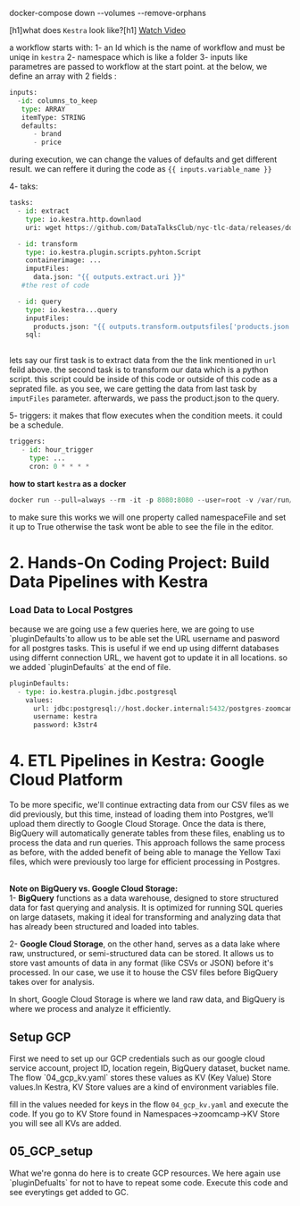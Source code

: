 docker-compose down --volumes --remove-orphans

[h1]what does `Kestra` look like?[h1]
[Watch Video](https://www.youtube.com/watch?v=Np6QmmcgLCs)
 
a workflow starts with: 
1- an Id which is the name of workflow and must be uniqe in `kestra` 
2- namespace which is like a folder
3- inputs like parametres are passed to workflow at the start point. at the below, we define an array with 2 fields :
```python
inputs:
  -id: columns_to_keep
   type: ARRAY
   itemType: STRING
   defaults:
      - brand
      - price
```
during execution, we can change the values of defaults and get different result. we can reffere it during the code as `{{ inputs.variable_name }}`

4- taks: 
```python
tasks:
  - id: extract
    type: io.kestra.http.downlaod
    uri: wget https://github.com/DataTalksClub/nyc-tlc-data/releases/download/green/green_tripdata_2019-10.csv.gz

  - id: transform
    type: io.kestra.plugin.scripts.pyhton.Script
    containerimage: ...
    imputFiles:
      data.json: "{{ outputs.extract.uri }}"
   #the rest of code

  - id: query
    type: io.kestra...query
    inputFiles:
      products.json: "{{ outputs.transform.outputsfiles['products.json'] }}"
    sql:
      
```
lets say our first task is to extract data from the the link mentioned in `url` feild above. the second task is to transform our data which is a python script. this script could be inside of this code or outside of this code as a seprated file. as you see, we care getting the data from last task by `imputFiles` parameter. afterwards, we pass the product.json to the query. 

5- triggers: it makes that flow executes when the condition meets. it could be a schedule.

```python
triggers:
   - id: hour_trigger
     type: ...
     cron: 0 * * * *
```

**how to start `kestra` as a docker**
```python
docker run --pull=always --rm -it -p 8080:8080 --user=root -v /var/run/docker.sock:/var/run/docker.sock -v /tmp:/tmp kestra/kestra:latest server local
```


to make sure this works we will one property called namespaceFile and set it up to True otherwise the task wont be able to see the file in the editor.

<h1>2. Hands-On Coding Project: Build Data Pipelines with Kestra</h1>
<h3>Load Data to Local Postgres</h3>
because we are going use a few queries here, we are going to use `pluginDefaults`to allow us to be able set the URL username and pasword for all postgres tasks. This is useful if we end up using differnt databases using differnt connection URL, we havent got to update it in all locations. so we added `pluginDefaults` at the end of file.

```python
pluginDefaults:
  - type: io.kestra.plugin.jdbc.postgresql
    values:
      url: jdbc:postgresql://host.docker.internal:5432/postgres-zoomcamp
      username: kestra
      password: k3str4
```

<h1>4. ETL Pipelines in Kestra: Google Cloud Platform</h1>
To be more specific, we'll continue extracting data from our CSV files as we did previously, but this time, instead of loading them into Postgres, we’ll upload them directly to Google Cloud Storage. Once the data is there, BigQuery will automatically generate tables from these files, enabling us to process the data and run queries. This approach follows the same process as before, with the added benefit of being able to manage the Yellow Taxi files, which were previously too large for efficient processing in Postgres.<br><br>

**Note on BigQuery vs. Google Cloud Storage:** <br>
1- **BigQuery** functions as a data warehouse, designed to store structured data for fast querying and analysis. It is optimized for running SQL queries on large datasets, making it ideal for transforming and analyzing data that has already been structured and loaded into tables.<br>

2- **Google Cloud Storage**, on the other hand, serves as a data lake where raw, unstructured, or semi-structured data can be stored. It allows us to store vast amounts of data in any format (like CSVs or JSON) before it's processed. In our case, we use it to house the CSV files before BigQuery takes over for analysis.

In short, Google Cloud Storage is where we land raw data, and BigQuery is where we process and analyze it efficiently.
<h2>Setup GCP</h2>
First we need to set up our GCP credentials such as our google cloud service account, project ID, location regein, BigQuery dataset, bucket name. The flow `04_gcp_kv.yaml` stores these values as KV (Key Value) Store values.In Kestra, KV Store values are a kind of environment variables file.<br>

fill in the values needed for keys in the flow `04_gcp_kv.yaml` and execute the code. If you go to KV Store found in Namespaces->zoomcamp->KV Store you will see all KVs are added.
<h2>05_GCP_setup</h2>
What we're gonna do here is to create GCP resources. We here again use `pluginDefualts` for not to have to repeat some code. Execute this code and see everytings get added to GC. 
